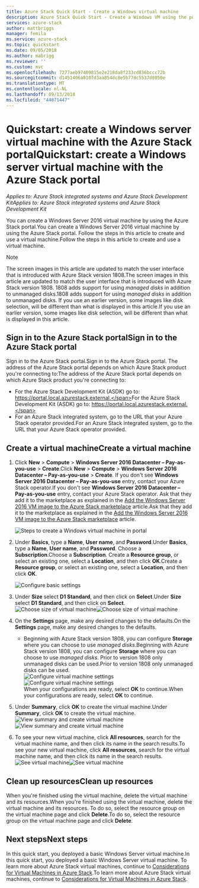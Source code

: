 ```yaml
---
title: Azure Stack Quick Start - Create a Windows virtual machine
description: Azure Stack Quick Start - Create a Windows VM using the portal
services: azure-stack
author: mattbriggs
manager: femila
ms.service: azure-stack
ms.topic: quickstart
ms.date: 09/05/2018
ms.author: mabrigg
ms.reviewer: ''
ms.custom: mvc
ms.openlocfilehash: 7277aeb97409815e2e218da8f233cd836bccc72b
ms.sourcegitcommit: d1451406a010fd3aa854dc8e5b77dc5537d8050e
ms.translationtype: MT
ms.contentlocale: nl-NL
ms.lasthandoff: 09/13/2018
ms.locfileid: "44871447"
---
```

# <a name="quickstart-create-a-windows-server-virtual-machine-with-the-azure-stack-portal"></a><span data-ttu-id="b070f-103">Quickstart: create a Windows server virtual machine with the Azure Stack portal</span><span class="sxs-lookup"><span data-stu-id="b070f-103">Quickstart: create a Windows server virtual machine with the Azure Stack portal</span></span>

<span data-ttu-id="b070f-104">*Applies to: Azure Stack integrated systems and Azure Stack Development Kit*</span><span class="sxs-lookup"><span data-stu-id="b070f-104">*Applies to: Azure Stack integrated systems and Azure Stack Development Kit*</span></span>

<span data-ttu-id="b070f-105">You can create a Windows Server 2016 virtual machine by using the Azure Stack portal.</span><span class="sxs-lookup"><span data-stu-id="b070f-105">You can create a Windows Server 2016 virtual machine by using the Azure Stack portal.</span></span> <span data-ttu-id="b070f-106">Follow the steps in this article to create and use a virtual machine.</span><span class="sxs-lookup"><span data-stu-id="b070f-106">Follow the steps in this article to create and use a virtual machine.</span></span>

> [!NOTE]  
> <span data-ttu-id="b070f-107">The screen images in this article are updated to match the user interface that is introduced with Azure Stack version 1808.</span><span class="sxs-lookup"><span data-stu-id="b070f-107">The screen images in this article are updated to match the user interface that is introduced with Azure Stack version 1808.</span></span> <span data-ttu-id="b070f-108">1808 adds support for using *managed disks* in addition to unmanaged disks.</span><span class="sxs-lookup"><span data-stu-id="b070f-108">1808 adds support for using *managed disks* in addition to unmanaged disks.</span></span> <span data-ttu-id="b070f-109">If you use an earlier version, some images like disk selection, will be different than what is displayed in this article.</span><span class="sxs-lookup"><span data-stu-id="b070f-109">If you use an earlier version, some images like disk selection, will be different than what is displayed in this article.</span></span>  


## <a name="sign-in-to-the-azure-stack-portal"></a><span data-ttu-id="b070f-110">Sign in to the Azure Stack portal</span><span class="sxs-lookup"><span data-stu-id="b070f-110">Sign in to the Azure Stack portal</span></span>

<span data-ttu-id="b070f-111">Sign in to the Azure Stack portal.</span><span class="sxs-lookup"><span data-stu-id="b070f-111">Sign in to the Azure Stack portal.</span></span> <span data-ttu-id="b070f-112">The address of the Azure Stack portal depends on which Azure Stack product you're connecting to:</span><span class="sxs-lookup"><span data-stu-id="b070f-112">The address of the Azure Stack portal depends on which Azure Stack product you're connecting to:</span></span>

* <span data-ttu-id="b070f-113">For the Azure Stack Development Kit (ASDK) go to: https://portal.local.azurestack.external.</span><span class="sxs-lookup"><span data-stu-id="b070f-113">For the Azure Stack Development Kit (ASDK) go to: https://portal.local.azurestack.external.</span></span>
* <span data-ttu-id="b070f-114">For an Azure Stack integrated system, go to the URL that your Azure Stack operator provided.</span><span class="sxs-lookup"><span data-stu-id="b070f-114">For an Azure Stack integrated system, go to the URL that your Azure Stack operator provided.</span></span>

## <a name="create-a-virtual-machine"></a><span data-ttu-id="b070f-115">Create a virtual machine</span><span class="sxs-lookup"><span data-stu-id="b070f-115">Create a virtual machine</span></span>

1. <span data-ttu-id="b070f-116">Click **New** > **Compute** > **Windows Server 2016 Datacenter – Pay-as-you-use** > **Create**.</span><span class="sxs-lookup"><span data-stu-id="b070f-116">Click **New** > **Compute** > **Windows Server 2016 Datacenter – Pay-as-you-use** > **Create**.</span></span> <span data-ttu-id="b070f-117">If you don't see **Windows Server 2016 Datacenter – Pay-as-you-use** entry, contact your Azure Stack operator.</span><span class="sxs-lookup"><span data-stu-id="b070f-117">If you don't see **Windows Server 2016 Datacenter – Pay-as-you-use** entry, contact your Azure Stack operator.</span></span> <span data-ttu-id="b070f-118">Ask that they add it to the marketplace as explained in the [Add the Windows Server 2016 VM image to the Azure Stack marketplace](../azure-stack-add-default-image.md) article.</span><span class="sxs-lookup"><span data-stu-id="b070f-118">Ask that they add it to the marketplace as explained in the [Add the Windows Server 2016 VM image to the Azure Stack marketplace](../azure-stack-add-default-image.md) article.</span></span>

    ![Steps to create a Windows virtual machine in portal](media/azure-stack-quick-windows-portal/image01.png)
2. <span data-ttu-id="b070f-120">Under **Basics**, type a **Name**, **User name**, and **Password**.</span><span class="sxs-lookup"><span data-stu-id="b070f-120">Under **Basics**, type a **Name**, **User name**, and **Password**.</span></span> <span data-ttu-id="b070f-121">Choose a **Subscription**.</span><span class="sxs-lookup"><span data-stu-id="b070f-121">Choose a **Subscription**.</span></span> <span data-ttu-id="b070f-122">Create a **Resource group**, or select an existing one, select a **Location**, and then click **OK**.</span><span class="sxs-lookup"><span data-stu-id="b070f-122">Create a **Resource group**, or select an existing one, select a **Location**, and then click **OK**.</span></span>

    ![Configure basic settings](media/azure-stack-quick-windows-portal/image02.png)
3. <span data-ttu-id="b070f-124">Under **Size** select **D1 Standard**, and then click on **Select**.</span><span class="sxs-lookup"><span data-stu-id="b070f-124">Under **Size** select **D1 Standard**, and then click on **Select**.</span></span>  
    <span data-ttu-id="b070f-125">![Choose size of virtual machine](media/azure-stack-quick-windows-portal/image03.png)</span><span class="sxs-lookup"><span data-stu-id="b070f-125">![Choose size of virtual machine](media/azure-stack-quick-windows-portal/image03.png)</span></span>

4. <span data-ttu-id="b070f-126">On the **Settings** page, make any desired changes to the defaults.</span><span class="sxs-lookup"><span data-stu-id="b070f-126">On the **Settings** page, make any desired changes to the defaults.</span></span>
   - <span data-ttu-id="b070f-127">Beginning with Azure Stack version 1808, you can configure **Storage** where you can choose to use *managed disks*.</span><span class="sxs-lookup"><span data-stu-id="b070f-127">Beginning with Azure Stack version 1808, you can configure **Storage** where you can choose to use *managed disks*.</span></span> <span data-ttu-id="b070f-128">Prior to version 1808 only unmanaged disks can be used.</span><span class="sxs-lookup"><span data-stu-id="b070f-128">Prior to version 1808 only unmanaged disks can be used.</span></span>  
   <span data-ttu-id="b070f-129">![Configure virtual machine settings](media/azure-stack-quick-windows-portal/image04.png)</span><span class="sxs-lookup"><span data-stu-id="b070f-129">![Configure virtual machine settings](media/azure-stack-quick-windows-portal/image04.png)</span></span>  
   <span data-ttu-id="b070f-130">When your configurations are ready, select **OK** to continue.</span><span class="sxs-lookup"><span data-stu-id="b070f-130">When your configurations are ready, select **OK** to continue.</span></span>

5. <span data-ttu-id="b070f-131">Under **Summary**, click **OK** to create the virtual machine.</span><span class="sxs-lookup"><span data-stu-id="b070f-131">Under **Summary**, click **OK** to create the virtual machine.</span></span>
    <span data-ttu-id="b070f-132">![View summary and create virtual machine](media/azure-stack-quick-windows-portal/image05.png)</span><span class="sxs-lookup"><span data-stu-id="b070f-132">![View summary and create virtual machine](media/azure-stack-quick-windows-portal/image05.png)</span></span>

6. <span data-ttu-id="b070f-133">To see your new virtual machine, click **All resources**, search for the virtual machine name, and then click its name in the search results.</span><span class="sxs-lookup"><span data-stu-id="b070f-133">To see your new virtual machine, click **All resources**, search for the virtual machine name, and then click its name in the search results.</span></span>
    <span data-ttu-id="b070f-134">![See virtual machine](media/azure-stack-quick-windows-portal/image06.png)</span><span class="sxs-lookup"><span data-stu-id="b070f-134">![See virtual machine](media/azure-stack-quick-windows-portal/image06.png)</span></span>

## <a name="clean-up-resources"></a><span data-ttu-id="b070f-135">Clean up resources</span><span class="sxs-lookup"><span data-stu-id="b070f-135">Clean up resources</span></span>

<span data-ttu-id="b070f-136">When you're finished using the virtual machine, delete the virtual machine and its resources.</span><span class="sxs-lookup"><span data-stu-id="b070f-136">When you're finished using the virtual machine, delete the virtual machine and its resources.</span></span> <span data-ttu-id="b070f-137">To do so, select the resource group on the virtual machine page and click **Delete**.</span><span class="sxs-lookup"><span data-stu-id="b070f-137">To do so, select the resource group on the virtual machine page and click **Delete**.</span></span>

## <a name="next-steps"></a><span data-ttu-id="b070f-138">Next steps</span><span class="sxs-lookup"><span data-stu-id="b070f-138">Next steps</span></span>

<span data-ttu-id="b070f-139">In this quick start, you deployed a basic Windows Server virtual machine.</span><span class="sxs-lookup"><span data-stu-id="b070f-139">In this quick start, you deployed a basic Windows Server virtual machine.</span></span> <span data-ttu-id="b070f-140">To learn more about Azure Stack virtual machines, continue to [Considerations for Virtual Machines in Azure Stack](azure-stack-vm-considerations.md).</span><span class="sxs-lookup"><span data-stu-id="b070f-140">To learn more about Azure Stack virtual machines, continue to [Considerations for Virtual Machines in Azure Stack](azure-stack-vm-considerations.md).</span></span>
